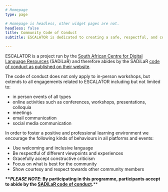 ```yaml
---
# Homepage
type: page

# Homepage is headless, other widget pages are not.
headless: false
title: Community Code of Conduct
subtitle: ESCALATOR is dedicated to creating a safe, respectful, and collegial environment for the benefit of everyone who participate in our programme. 

---
```


ESCALATOR is a project run by the [South African Centre for Digital Language Resources](https://www.sadilar.org/) (SADiLaR) and therefore abides by the SADiLaR [code of conduct as published on their website](https://sadilar.org/index.php/en/proposals-and-workshops/workshop-code-of-conduct).

The code of conduct does not only apply to in-person workshops, but extends to all engagements related to ESCALATOR including but not limited to:
- in person events of all types
- online activities such as conferences, workshops, presentations, colloquia
- meetings
- email communication
- social media communication

In order to foster a positive and professional learning environment we encourage the following kinds of behaviours in all platforms and events:
- Use welcoming and inclusive language
- Be respectful of different viewpoints and experiences
- Gracefully accept constructive criticism
- Focus on what is best for the community
- Show courtesy and respect towards other community members


**\*\*_PLEASE NOTE_: By participating in this programme, participants accept to abide by the [SADiLaR code of conduct](https://sadilar.org/index.php/en/proposals-and-workshops/workshop-code-of-conduct).**\*\*

